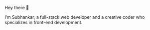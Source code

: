 Hey there 👋

I’m Subhankar, a full-stack web developer and a creative coder who specializes in front-end development.
